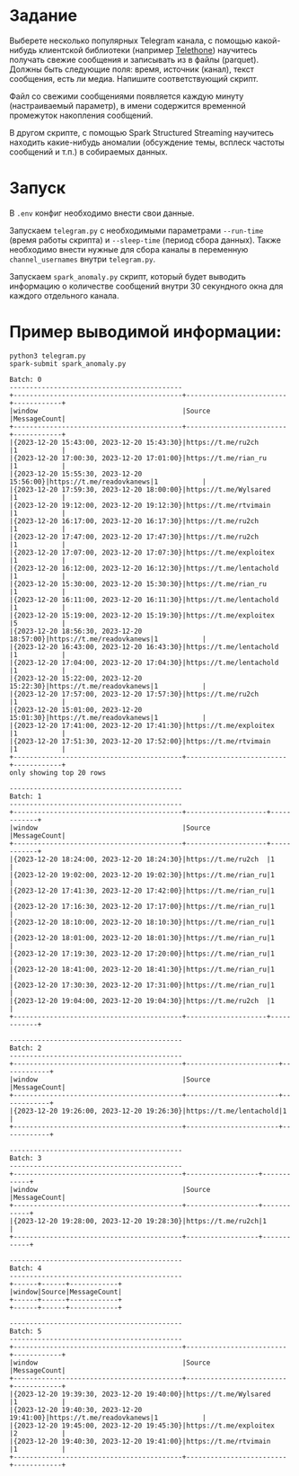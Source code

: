 # Задание

Выберете несколько популярных Telegram канала, с помощью какой-нибудь клиентской библиотеки (например [Telethone](https://github.com/LonamiWebs/Telethon)) научитесь получать свежие сообщения и записывать из в файлы (parquet). Должны быть следующие поля: время, источник (канал), текст сообщения, есть ли медиа. Напишите соответствующий скрипт.

Файл со свежими сообщениями появляется каждую минуту (настраиваемый параметр), в имени содержится временной промежуток накопления сообщений. 

В другом скрипте, с помощью Spark Structured Streaming научитесь находить какие-нибудь аномалии (обсуждение темы, всплеск частоты сообщений и т.п.) в собираемых данных. 

# Запуск

В `.env` конфиг необходимо внести свои данные.

Запускаем `telegram.py` с необходимыми параметрами `--run-time` (время работы скрипта) и `--sleep-time` (период сбора данных). Также необходимо внести нужные для сбора каналы в переменную `channel_usernames` внутри `telegram.py`.

Запускаем `spark_anomaly.py` скрипт, который будет выводить информацию о количестве сообщений внутри 30 секундного окна для каждого отдельного канала.

# Пример выводимой информации:

```
python3 telegram.py
spark-submit spark_anomaly.py
```

```
Batch: 0
-------------------------------------------
+------------------------------------------+-------------------------+------------+
|window                                    |Source                   |MessageCount|
+------------------------------------------+-------------------------+------------+
|{2023-12-20 15:43:00, 2023-12-20 15:43:30}|https://t.me/ru2ch       |1           |
|{2023-12-20 17:00:30, 2023-12-20 17:01:00}|https://t.me/rian_ru     |1           |
|{2023-12-20 15:55:30, 2023-12-20 15:56:00}|https://t.me/readovkanews|1           |
|{2023-12-20 17:59:30, 2023-12-20 18:00:00}|https://t.me/Wylsared    |1           |
|{2023-12-20 19:12:00, 2023-12-20 19:12:30}|https://t.me/rtvimain    |1           |
|{2023-12-20 16:17:00, 2023-12-20 16:17:30}|https://t.me/ru2ch       |1           |
|{2023-12-20 17:47:00, 2023-12-20 17:47:30}|https://t.me/ru2ch       |1           |
|{2023-12-20 17:07:00, 2023-12-20 17:07:30}|https://t.me/exploitex   |1           |
|{2023-12-20 16:12:00, 2023-12-20 16:12:30}|https://t.me/lentachold  |1           |
|{2023-12-20 15:30:00, 2023-12-20 15:30:30}|https://t.me/rian_ru     |1           |
|{2023-12-20 16:11:00, 2023-12-20 16:11:30}|https://t.me/lentachold  |1           |
|{2023-12-20 15:19:00, 2023-12-20 15:19:30}|https://t.me/exploitex   |5           |
|{2023-12-20 18:56:30, 2023-12-20 18:57:00}|https://t.me/readovkanews|1           |
|{2023-12-20 16:43:00, 2023-12-20 16:43:30}|https://t.me/lentachold  |1           |
|{2023-12-20 17:04:00, 2023-12-20 17:04:30}|https://t.me/lentachold  |1           |
|{2023-12-20 15:22:00, 2023-12-20 15:22:30}|https://t.me/readovkanews|1           |
|{2023-12-20 17:57:00, 2023-12-20 17:57:30}|https://t.me/ru2ch       |1           |
|{2023-12-20 15:01:00, 2023-12-20 15:01:30}|https://t.me/readovkanews|1           |
|{2023-12-20 17:41:00, 2023-12-20 17:41:30}|https://t.me/exploitex   |1           |
|{2023-12-20 17:51:30, 2023-12-20 17:52:00}|https://t.me/rtvimain    |1           |
+------------------------------------------+-------------------------+------------+
only showing top 20 rows

-------------------------------------------
Batch: 1
-------------------------------------------
+------------------------------------------+--------------------+------------+
|window                                    |Source              |MessageCount|
+------------------------------------------+--------------------+------------+
|{2023-12-20 18:24:00, 2023-12-20 18:24:30}|https://t.me/ru2ch  |1           |
|{2023-12-20 19:02:00, 2023-12-20 19:02:30}|https://t.me/rian_ru|1           |
|{2023-12-20 17:41:30, 2023-12-20 17:42:00}|https://t.me/rian_ru|1           |
|{2023-12-20 17:16:30, 2023-12-20 17:17:00}|https://t.me/rian_ru|1           |
|{2023-12-20 18:10:00, 2023-12-20 18:10:30}|https://t.me/rian_ru|1           |
|{2023-12-20 18:01:00, 2023-12-20 18:01:30}|https://t.me/rian_ru|1           |
|{2023-12-20 17:19:30, 2023-12-20 17:20:00}|https://t.me/rian_ru|1           |
|{2023-12-20 18:41:00, 2023-12-20 18:41:30}|https://t.me/rian_ru|1           |
|{2023-12-20 17:30:30, 2023-12-20 17:31:00}|https://t.me/rian_ru|1           |
|{2023-12-20 19:04:00, 2023-12-20 19:04:30}|https://t.me/ru2ch  |1           |
+------------------------------------------+--------------------+------------+

-------------------------------------------
Batch: 2
-------------------------------------------
+------------------------------------------+-----------------------+------------+
|window                                    |Source                 |MessageCount|
+------------------------------------------+-----------------------+------------+
|{2023-12-20 19:26:00, 2023-12-20 19:26:30}|https://t.me/lentachold|1           |
+------------------------------------------+-----------------------+------------+

-------------------------------------------
Batch: 3
-------------------------------------------
+------------------------------------------+------------------+------------+
|window                                    |Source            |MessageCount|
+------------------------------------------+------------------+------------+
|{2023-12-20 19:28:00, 2023-12-20 19:28:30}|https://t.me/ru2ch|1           |
+------------------------------------------+------------------+------------+

-------------------------------------------
Batch: 4
-------------------------------------------
+------+------+------------+
|window|Source|MessageCount|
+------+------+------------+
+------+------+------------+

-------------------------------------------
Batch: 5
-------------------------------------------
+------------------------------------------+-------------------------+------------+
|window                                    |Source                   |MessageCount|
+------------------------------------------+-------------------------+------------+
|{2023-12-20 19:39:30, 2023-12-20 19:40:00}|https://t.me/Wylsared    |1           |
|{2023-12-20 19:40:30, 2023-12-20 19:41:00}|https://t.me/readovkanews|1           |
|{2023-12-20 19:45:00, 2023-12-20 19:45:30}|https://t.me/exploitex   |2           |
|{2023-12-20 19:40:30, 2023-12-20 19:41:00}|https://t.me/rtvimain    |1           |
+------------------------------------------+-------------------------+------------+
```